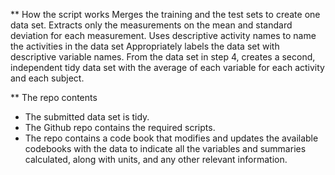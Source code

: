 ** How the script works
Merges the training and the test sets to create one data set.
Extracts only the measurements on the mean and standard deviation for each measurement.
Uses descriptive activity names to name the activities in the data set
Appropriately labels the data set with descriptive variable names.
From the data set in step 4, creates a second, independent tidy data set with the average of each variable for each activity and each subject.

** The repo contents
- The submitted data set is tidy.
- The Github repo contains the required scripts.
- The repo contains a code book that modifies and updates the available codebooks with the data to indicate all the variables and summaries calculated, along with units, and any other relevant information.






